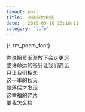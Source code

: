```yaml
---
layout: post
title:  不能说的秘密
date:   2015-09-18 13:18:11
category: "life"
---
```


{: .tm_poem_font}
> 
你说把爱渐渐放下会走更远  
或许命运的签只让我们遇见  
只让我们相恋  
这一季的秋天  
飘落后才发现  
这幸福的碎片  
要我怎么捡  

